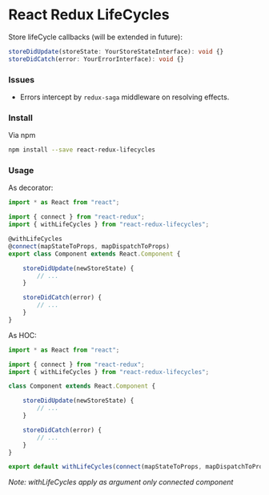 # React Redux LifeCycles

Store lifeCycle callbacks (will be extended in future):

```ts
storeDidUpdate(storeState: YourStoreStateInterface): void {}
storeDidCatch(error: YourErrorInterface): void {}
```

### Issues

- Errors intercept by `redux-saga` middleware on resolving effects.

### Install

Via npm

```bash
npm install --save react-redux-lifecycles
```

### Usage

As decorator:

```jsx
import * as React from "react";

import { connect } from "react-redux";
import { withLifeCycles } from "react-redux-lifecycles";

@withLifeCycles
@connect(mapStateToProps, mapDispatchToProps)
export class Component extends React.Component {

    storeDidUpdate(newStoreState) {
        // ...
    }

    storeDidCatch(error) {
        // ...
    }
}
```

As HOC:

```jsx
import * as React from "react";

import { connect } from "react-redux";
import { withLifeCycles } from "react-redux-lifecycles";

class Component extends React.Component {

    storeDidUpdate(newStoreState) {
        // ...
    }

    storeDidCatch(error) {
        // ...
    }
}

export default withLifeCycles(connect(mapStateToProps, mapDispatchToProps)(Component));
```


*Note: withLifeCycles apply as argument only connected component*
